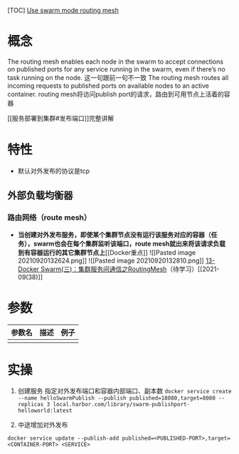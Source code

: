 [TOC]
[Use swarm mode routing mesh](https://docs.docker.com/engine/swarm/ingress/)

# 概念
The routing mesh enables each node in the swarm to accept connections on published ports for any service running in the swarm, even if there’s no task running on the node.
这一句跟前一句不一致
The routing mesh routes all incoming requests to published ports on available nodes to an active container.
routing mesh将访问publish port的请求，路由到可用节点上活着的容器

[[服务部署到集群#发布端口]]完整讲解

# 特性
* 默认对外发布的协议是tcp

## 外部负载均衡器
### 路由网络（route mesh）
* **当创建对外发布服务，即使某个集群节点没有运行该服务对应的容器（任务），swarm也会在每个集群监听该端口，route mesh就出来将该请求负载到有容器运行的其它集群节点上**[[Docker重点]]
![[Pasted image 20210920132624.png]]
![[Pasted image 20210920132810.png]]
[13-Docker Swarm(三)：集群服务间通信之RoutingMesh](https://blog.csdn.net/huangjun0210/article/details/86478157)（待学习）[[2021-09(38)]]

# 参数
| 参数名 | 描述 | 例子 |
| ------ | ---- | ---- |
|        |      |      |



 # 实操
 1. 创建服务
 指定对外发布端口和容器内部端口、副本数
 `docker service create --name helloSwarmPublish --publish published=18080,target=8080 --replicas 3 local.harbor.com/library/swarm-publishport-helloworld:latest`

2. 中途增加对外发布
```
docker service update --publish-add published=<PUBLISHED-PORT>,target=<CONTAINER-PORT> <SERVICE>
```